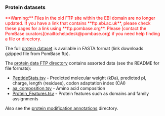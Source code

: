 ### Protein datasets

<div style="color: red">
**Warning:** Files in the old FTP site within the EBI domain are no
  longer updated. If you have a link that contains **ftp.ebi.ac.uk**,
  please check these pages for a link using
  **ftp.pombase.org**. Please [contact the PomBase
  curators](mailto:helpdesk@pombase.org) if you need help finding a
  file or directory.
</div>

The full [protein dataset](ftp://ftp.pombase.org/pombe/genome_sequence_and_features/feature_sequences/peptide.fa.gz)
is available in FASTA format (link downloads gzipped file from PomBase ftp).

The [protein data FTP directory](ftp://ftp.pombase.org/pombe/Protein_data/) 
contains assorted data (see the README for file formats):

-   [PeptideStats.tsv](ftp://ftp.pombase.org/pombe/Protein_data/PeptideStats.tsv) - 
    Predicted molecular weight (kDa), predicted pI, charge, length
    (residues), codon adaptation index (CAI)
-   [aa_composition.tsv](ftp://ftp.pombase.org/pombe/Protein_data/aa_composition.tsv) - 
    Amino acid composition
-   [Protein_Features.tsv](ftp://ftp.pombase.org/pombe/Protein_data/Protein_Features.tsv) - 
    Protein features such as domains and family assignments

Also see the [protein modification annotations](ftp://ftp.pombase.org/pombe/annotations/modifications/) directory.
    

